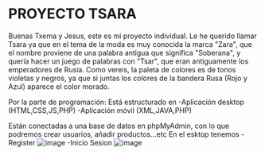 # PROYECTO TSARA
  Buenas Txema y Jesus, este es mi proyecto individual. 
  Le he querido llamar Tsara ya que en el tema de la moda es muy conocida la marca "Zara", que el nombre proviene de una palabra antigua que significa "Soberana", y quería hacer un juego de palabras con "Tsar", que eran antiguamente los emperadores de Rusia.
  Como vereis, la paleta de colores es de tonos violetas y negros, ya que si juntas los colores de la bandera Rusa (Rojo y Azul) aparece el color morado. 

  Por la parte de programación:
  Está estructurado en
  -Aplicación desktop (HTML,CSS,JS,PHP)
  -Aplicación móvil (XML,JAVA,PHP)
  
  Están conectadas a una base de datos en phpMyAdmin, con lo que podremos crear usuarios, añadir productos...etc
  En el esktop tenemos
  -Register
  ![image](https://github.com/user-attachments/assets/694d3b0c-ce90-4ba7-889c-77bba9708d4c)
  -Inicio Sesion
  ![image](https://github.com/user-attachments/assets/2bd52730-13cb-4d76-8e5c-4097eaf0b7da)



  
